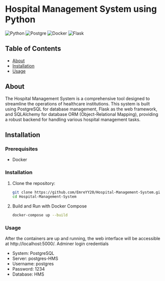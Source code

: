 # Hospital Management System using Python

![Python](https://img.shields.io/badge/python-3670A0?style=for-the-badge&logo=python&logoColor=ffdd54)
![Postgre](https://img.shields.io/badge/PostgreSQL-316192?style=for-the-badge&logo=postgresql&logoColor=white)
![Docker](https://img.shields.io/badge/docker-%230db7ed.svg?style=for-the-badge&logo=docker&logoColor=white)
![Flask](https://img.shields.io/badge/Flask-000000?style=for-the-badge&logo=flask&logoColor=white)

## Table of Contents

- [About](#about)
- [Installation](#installation)
- [Usage](#usage)

## About

The Hospital Management System is a comprehensive tool designed to streamline the operations of healthcare institutions. This system is built using PostgreSQL for database management, Flask as the web framework, and SQLAlchemy for database ORM (Object-Relational Mapping), providing a robust backend for handling various hospital management tasks.

## Installation

### Prerequisites

- Docker

### Installation

1. Clone the repository:

   ```bash
   git clone https://github.com/EmreYY20/Hospital-Management-System.git
   cd Hospital-Management-System

2. Build and Run with Docker Compose
   ```bash
   docker-compose up --build

### Usage
After the containers are up and running, the web interface will be accessible at http://localhost:5000/.
Adminer login credentials

- System: PostgreSQL
- Server: postgres-HMS
- Username: postgres
- Password: 1234
- Database: HMS
